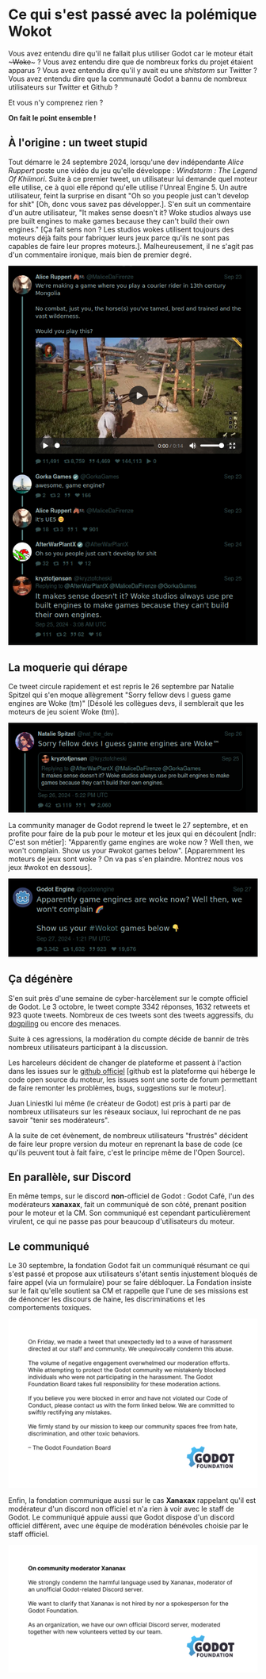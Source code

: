 # Ce qui s'est passé avec la polémique Wokot

Vous avez entendu dire qu'il ne fallait plus utiliser Godot car le moteur était ~~~Woke~~~ ?
Vous avez entendu dire que de nombreux forks du projet étaient apparus ?
Vous avez entendu dire qu'il y avait eu une *shitstorm* sur Twitter ?
Vous avez entendu dire que la communauté Godot a bannu de nombreux utilisateurs sur Twitter et Github ?

Et vous n'y comprenez rien ? 

**On fait le point ensemble !**

## À l'origine : un tweet stupid

Tout démarre le 24 septembre 2024, lorsqu'une dev indépendante *Alice Ruppert* poste une vidéo du jeu qu'elle développe : *Windstorm : The Legend Of Khiimori*. Suite à ce premier tweet, un utilisateur lui demande quel moteur elle utilise, ce à quoi elle répond qu'elle utilise l'Unreal Engine 5. Un autre utilisateur, feint la surprise en disant "Oh so you people just can't develop for shit" [Oh, donc vous savez pas développer.]. S'en suit un commentaire d'un autre utilisateur, "It makes sense doesn't it? Woke studios always use pre built engines to make games because they can't build their own engines." [Ça fait sens non ? Les studios wokes utilisent toujours des moteurs déjà faits pour fabriquer leurs jeux parce qu'ils ne sont pas capables de faire leur propres moteurs.]. Malheureusement, il ne s'agit pas d'un commentaire ironique, mais bien de premier degré.

![Image retraçant la discussion sur Twitter](img_01.png)

## La moquerie qui dérape

Ce tweet circule rapidement et est repris le 26 septembre par Natalie Spitzel qui s'en moque allègrement "Sorry fellow devs I guess game engines are Woke (tm)" [Désolé les collègues devs, il semblerait que les moteurs de jeu soient Woke (tm)].

![Image du tweet en question](img_02.png)

La community manager de Godot reprend le tweet le 27 septembre, et en profite pour faire de la pub pour le moteur et les jeux qui en découlent [ndlr: C'est son métier]: "Apparently game engines are woke now ? Well then, we won't complain. Show us your #wokot games below". [Apparemment les moteurs de jeux sont woke ? On va pas s'en plaindre. Montrez nous vos jeux #wokot en dessous]. 

![Image du tweet en question](img_03.png)

## Ça dégénère

S'en suit près d'une semaine de cyber-harcèlement sur le compte officiel de Godot. Le 3 octobre, le tweet compte 3342 réponses, 1632 retweets et 923 quote tweets. Nombreux de ces tweets sont des tweets aggressifs, du [dogpiling](https://fr.wikipedia.org/wiki/Dogpiling) ou encore des menaces.

Suite à ces agressions, la modération du compte décide de bannir de très nombreux utilisateurs participant à la discussion.

Les harceleurs décident de changer de plateforme et passent à l'action dans les issues sur le [github officiel](https://github.com/godotengine/godot) [github est la plateforme qui héberge le code open source du moteur, les issues sont une sorte de forum permettant de faire remonter les problèmes, bugs, suggestions sur le moteur].

Juan Liniestki lui même (le créateur de Godot) est pris à parti par de nombreux utilisateurs sur les réseaux sociaux, lui reprochant de ne pas savoir "tenir ses modérateurs". 

A la suite de cet évènement, de nombreux utilisateurs "frustrés" décident de faire leur propre version du moteur en reprenant la base de code (ce qu'ils peuvent tout à fait faire, c'est le principe même de l'Open Source).

## En parallèle, sur Discord

En même temps, sur le discord **non**-officiel de Godot : Godot Café, l'un des modérateurs **xanaxax**, fait un communiqué de son côté, prenant position pour le moteur et la CM. Son communiqué est cependant particulièrement virulent, ce qui ne passe pas pour beaucoup d'utilisateurs du moteur. 

## Le communiqué

Le 30 septembre, la fondation Godot fait un communiqué résumant ce qui s'est passé et propose aux utilisateurs s'étant sentis injustement bloqués de faire appel (via un formulaire) pour se faire débloquer. La Fondation insiste sur le fait qu'elle soutient sa CM et rappelle que l'une de ses missions est de dénoncer les discours de haine, les discriminations et les comportements toxiques.

![Le communiqué officiel](img_04.png)

Enfin, la fondation communique aussi sur le cas **Xanaxax** rappelant qu'il est modérateur d'un discord non officiel et n'a rien à voir avec le staff de Godot. Le communiqué appuie aussi que Godot dispose d'un discord officiel différent, avec une équipe de modération bénévoles choisie par le staff officiel.

![Le second communiqué](img_05.png)